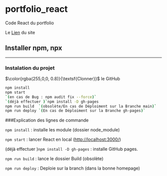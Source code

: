 # portfolio_react

Code React du portfolio

Le [Lien](https://Raykesh-Soneka.github.io/portfolio_react) du site

## Installer npm, npx


------------------------
### Instalation du projet
$\color{rgba(255,0,0, 0.8)}{\textsf{Clonner}}$ le GitHub

```bash
npm install
npm start
`(en cas de Bug : npm audit fix --force)`
`(déjà effectuer )`npm install -D gh-pages
npm run build  `(obsolète/En cas de Déploiment sur la Branche main)`
npm run deploy `(En cas de Déploiment sur la Branche gh-pages)`
```
###Explication des lignes de commande

`npm install` : installe les module (dossier node_module)

`npm start` : lancer React en local ([http://localhost:3000/](http://localhost:3000/))

(déjà effectuer )`npm install -D gh-pages` : installe GitHub pages.

`npm run build` : lance le dossier Build (obsolète)

`npm run deploy` : Deploie sur la branch (dans la bonne homepage)
